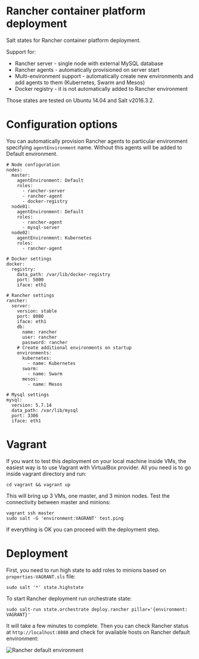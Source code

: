 # Rancher container platform deployment

Salt states for Rancher container platform deployment.

Support for:

 * Rancher server - single node with external MySQL database
 * Rancher agents - automatically provisioned on server start
 * Multi-environment support - automatically create new environments and add agents to them (Kubernetes, Swarm and Mesos)
 * Docker registry - it is not automatically added to Rancher environment

Those states are tested on Ubuntu 14.04 and Salt v2016.3.2.

# Configuration options

You can automatically provision Rancher agents to particular environment specifying ```agentEnvironment``` name. Without this agents will be added to Default environment.

```
# Node configuration
nodes:
  master:
    agentEnvironment: Default
    roles:
      - rancher-server
      - rancher-agent
      - docker-registry
  node01:
    agentEnvironment: Default
    roles:
      - rancher-agent
      - mysql-server
  node02:
    agentEnvironment: Kubernetes
    roles:
      - rancher-agent

# Docker settings
docker:
  registry:
    data_path: /var/lib/docker-registry
    port: 5000
    iface: eth1

# Rancher settings
rancher:
  server:
    version: stable
    port: 8080
    iface: eth1
    db:
      name: rancher
      user: rancher
      password: rancher
    # Create additional environments on startup
    environments:
      kubernetes:
        - name: Kubernetes
      swarm:
        - name: Swarm
      mesos:
        - name: Mesos

# Mysql settings
mysql:
  version: 5.7.14
  data_path: /var/lib/mysql
  port: 3306
  iface: eth1
```

# Vagrant

If you want to test this deployment on your local machine inside VMs, the easiest way is to use Vagrant with VirtualBox provider. All you need is to go inside vagrant directory and run:

```
cd vagrant && vagrant up
```
This will bring up 3 VMs, one master, and 3 minion nodes.
Test the connectivity between master and minions:

```
vagrant ssh master
sudo salt -G 'environment:VAGRANT' test.ping
```
If everything is OK you can proceed with the deployment step.

# Deployment

First, you need to run high state to add roles to minions based on ```properties-VAGRANT.sls``` file:

```
sudo salt '*' state.highstate
```
To start Rancher deployment run orchestrate state:

```
sudo salt-run state.orchestrate deploy.rancher pillar='{environment: VAGRANT}'
```
It will take a few minutes to complete. Then you can check Rancher status at ```http://localhost:8080``` and check for available hosts on Rancher default environment:

![Rancher default environment](https://www.dropbox.com/s/x2rh0d6kgbrzyrt/rancher_env.png?raw=true)
